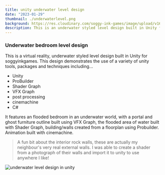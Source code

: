 ```yaml
---
title: unity underwater level design
date: "2023-01-29"
thumbnail: ./underwaterlevel.png
background: https://res.cloudinary.com/soggy-ink-games/image/upload/v1697642991/unity.png
description: This is an underwater styled level design built in Unity for soggyinkgames
---
```


<!--
![underwater level design in unity, camepa panning arounf room showing glowing orb](./testOrbMovie_007.gif) -->

### Underwater bedroom level design

This is a virtual reality, underwater styled level design built in Unity for soggyinkgames.
This design demonstrates the use of a variety of unity tools, packages and techniques including...

- Unity
- ProBuilder
- Shader Graph
- VFX Graph
- post processing
- cinemachine
- C#

It features an flooded bedroom in an underwater world, with a portal and ghost furniture outline built
using VFX Graph, the flooded area of water built with Shader Graph, building/walls created from a floorplan
using Probuilder.
Animation built with cinemachine.

> A fun bit about the interior rock walls, these are actually my neighbour's very real external walls. I
> was able to create a shader from a photograph of their walls and import it to unity to use anywhere I like!

![underwater level design in unity](https://res.cloudinary.com/soggy-ink-games/image/upload/v1676511763/portfolio/underwaterlevel_qyslmy.png)
